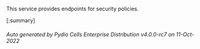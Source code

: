 






This service provides endpoints for security policies.

[:summary]

###### Auto generated by Pydio Cells Enterprise Distribution v4.0.0-rc7 on 11-Oct-2022
